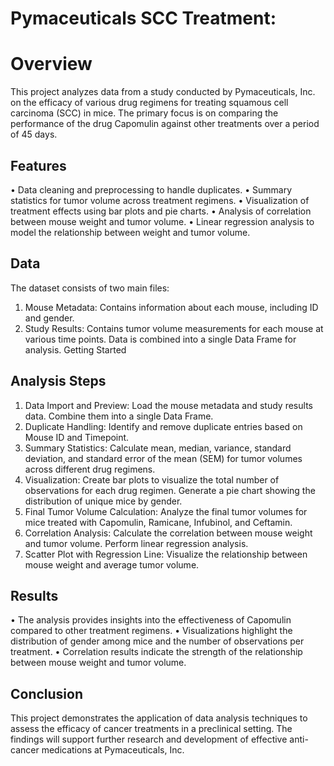 # Pymaceuticals SCC Treatment:
  # Overview
This project analyzes data from a study conducted by Pymaceuticals, Inc. on the efficacy of various drug regimens for treating squamous cell carcinoma (SCC) in mice. The primary focus is on comparing the performance of the drug Capomulin against other treatments over a period of 45 days.
## Features
•	Data cleaning and preprocessing to handle duplicates.
•	Summary statistics for tumor volume across treatment regimens.
•	Visualization of treatment effects using bar plots and pie charts.
•	Analysis of correlation between mouse weight and tumor volume.
•	Linear regression analysis to model the relationship between weight and tumor volume.
## Data
The dataset consists of two main files:
1.	Mouse Metadata: Contains information about each mouse, including ID and gender.
2.	Study Results: Contains tumor volume measurements for each mouse at various time points.
Data is combined into a single Data Frame for analysis.
Getting Started
## Analysis Steps
1.	Data Import and Preview:
	Load the mouse metadata and study results data.
	Combine them into a single Data Frame.
2.	Duplicate Handling:
	Identify and remove duplicate entries based on Mouse ID and Timepoint.
3.	Summary Statistics:
	Calculate mean, median, variance, standard deviation, and standard error of the mean (SEM) for tumor volumes across different drug regimens.
4.	Visualization:
	Create bar plots to visualize the total number of observations for each drug regimen.
	Generate a pie chart showing the distribution of unique mice by gender.
5.	Final Tumor Volume Calculation:
	Analyze the final tumor volumes for mice treated with Capomulin, Ramicane, Infubinol, and Ceftamin.
6.	Correlation Analysis:
	Calculate the correlation between mouse weight and tumor volume.
	Perform linear regression analysis.
7.	Scatter Plot with Regression Line:
	Visualize the relationship between mouse weight and average tumor volume.
## Results
•	The analysis provides insights into the effectiveness of Capomulin compared to other treatment regimens.
•	Visualizations highlight the distribution of gender among mice and the number of observations per treatment.
•	Correlation results indicate the strength of the relationship between mouse weight and tumor volume.
## Conclusion
This project demonstrates the application of data analysis techniques to assess the efficacy of cancer treatments in a preclinical setting. The findings will support further research and development of effective anti-cancer medications at Pymaceuticals, Inc.


